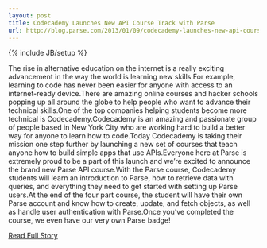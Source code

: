 ```yaml
---
layout: post
title: Codecademy Launches New API Course Track with Parse
url: http://blog.parse.com/2013/01/09/codecademy-launches-new-api-course-track-with-parse/
---
```

{% include JB/setup %}<p>The rise in alternative education on the internet is a really exciting advancement in the way the world is learning new skills.For example, learning to code has never been easier for anyone with access to an internet-ready device.There are amazing online courses and hacker schools popping up all around the globe to help people who want to advance their technical skills.One of the top companies helping students become more technical is Codecademy.Codecademy is an amazing and passionate group of people based in New York City who are working hard to build a better way for anyone to learn how to code.Today Codecademy is taking their mission one step further by launching a new set of courses that teach anyone how to build simple apps that use APIs.Everyone here at Parse is extremely proud to be a part of this launch and we’re excited to announce the brand new Parse API course.With the Parse course, Codecademy students will learn an introduction to Parse, how to retrieve data with queries, and everything they need to get started with setting up Parse users.At the end of the four part course, the student will have their own Parse account and know how to create, update, and fetch objects, as well as handle user authentication with Parse.Once you’ve completed the course, we even have our very own Parse badge!</p>
<p><a href="http://blog.parse.com/2013/01/09/codecademy-launches-new-api-course-track-with-parse/">Read Full Story</a></p>
